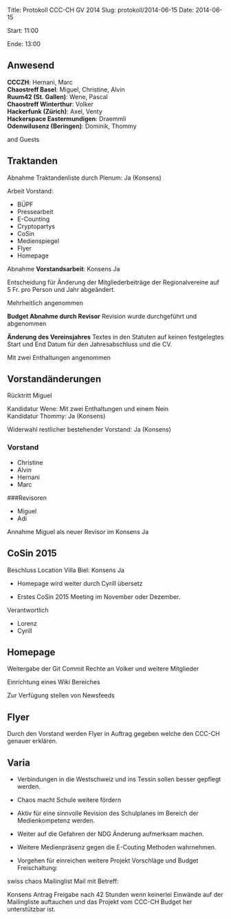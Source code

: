 Title: Protokoll CCC-CH GV 2014
Slug: protokoll/2014-06-15
Date: 2014-06-15

Start:
11:00

Ende:
13:00

## Anwesend

**CCCZH**: Hernani, Marc<br/>
**Chaostreff Basel**: Miguel, Christine, Alvin<br/>
**Ruum42 (St. Gallen)**: Wene, Pascal<br/>
**Chaostreff Winterthur**: Volker<br/>
**Hackerfunk (Zürich)**: Axel, Venty<br/>
**Hackerspace Eastermundigen**: Draemmli<br/>
**Odenwilusenz (Beringen)**: Dominik, Thommy<br/>

and Guests

## Traktanden

Abnahme Traktandenliste durch Plenum: Ja (Konsens)

Arbeit Vorstand:
  * BÜPF
  * Pressearbeit
  * E-Counting
  * Cryptopartys
  * CoSin
  * Medienspiegel
  * Flyer
  * Homepage

Abnahme **Vorstandsarbeit**: Konsens Ja

Entscheidung für Änderung der Mitgliederbeiträge der Regionalvereine auf 5 Fr. pro Person und Jahr abgeändert.

Mehrheitlich angenommen


**Budget Abnahme durch Revisor**
Revision wurde durchgeführt und abgenommen


**Änderung des Vereinsjahres** Textes in den Statuten auf keinen festgelegtes Start und End Datum für den Jahresabschluss und die CV.

Mit zwei Enthaltungen angenommen


## Vorstandänderungen

Rücktritt Miguel

Kandidatur Wene: Mit zwei Enthaltungen und einem Nein<br />
Kandidatur Thommy: Ja (Konsens)

Widerwahl restlicher bestehender Vorstand: Ja (Konsens)

### Vorstand

  * Christine
  * Alvin
  * Hernani
  * Marc

###Revisoren

  * Miguel
  * Adi

Annahme Miguel als neuer Revisor im Konsens Ja


## CoSin 2015

Beschluss Location Villa Biel: Konsens Ja

  * Homepage wird weiter durch Cyrill übersetz

  * Erstes CoSin 2015  Meeting im November oder Dezember.

Verantwortlich

  * Lorenz
  * Cyrill


## Homepage

Weitergabe der Git Commit Rechte an Volker und weitere Mitglieder

Einrichtung eines Wiki Bereiches

Zur Verfügung stellen von Newsfeeds


## Flyer
Durch den Vorstand werden Flyer in Auftrag gegeben welche den CCC-CH genauer erklären.


## Varia

  * Verbindungen in die Westschweiz und ins Tessin sollen besser gepflegt werden.

  * Chaos macht Schule weitere fördern

  * Aktiv für eine sinnvolle Revision des Schulplanes im Bereich der Medienkompetenz werden.

  * Weiter auf die Gefahren der NDG Änderung aufmerksam machen.

  * Weitere Medienpräsenz gegen die E-Couting Methoden wahrnehmen.

  * Vorgehen für einreichen weitere Projekt Vorschläge und Budget Freischaltung:

swiss chaos Mailinglist
Mail mit Betreff:

Konsens Antrag
Freigabe nach 42 Stunden wenn keinerlei Einwände auf der Mailingliste auftauchen und das Projekt vom CCC-CH Budget her unterstützbar ist.


